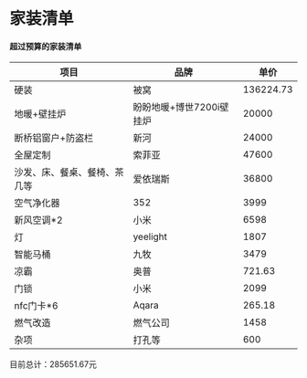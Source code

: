 # 家装清单


#### 超过预算的家装清单

<!--more-->

| 项目                         | 品牌                     | 单价      |
| ---------------------------- | ------------------------ | --------- |
| 硬装                         | 被窝                     | 136224.73 |
| 地暖+壁挂炉                  | 盼盼地暖+博世7200i壁挂炉 | 20000     |
| 断桥铝窗户+防盗栏            | 新河                     | 24000     |
| 全屋定制                     | 索菲亚                   | 47600     |
| 沙发、床、餐桌、餐椅、茶几等 | 爱依瑞斯                 | 36800     |
| 空气净化器                   | 352                      | 3999      |
| 新风空调*2                   | 小米                     | 6598      |
| 灯                           | yeelight                 | 1807      |
| 智能马桶                     | 九牧                     | 3479      |
| 凉霸                         | 奥普                     | 721.63    |
| 门锁                         | 小米                     | 2099      |
| nfc门卡*6                    | Aqara                    | 265.18    |
| 燃气改造                     | 燃气公司                 | 1458      |
| 杂项                         | 打孔等                   | 600       |

目前总计：285651.67元

